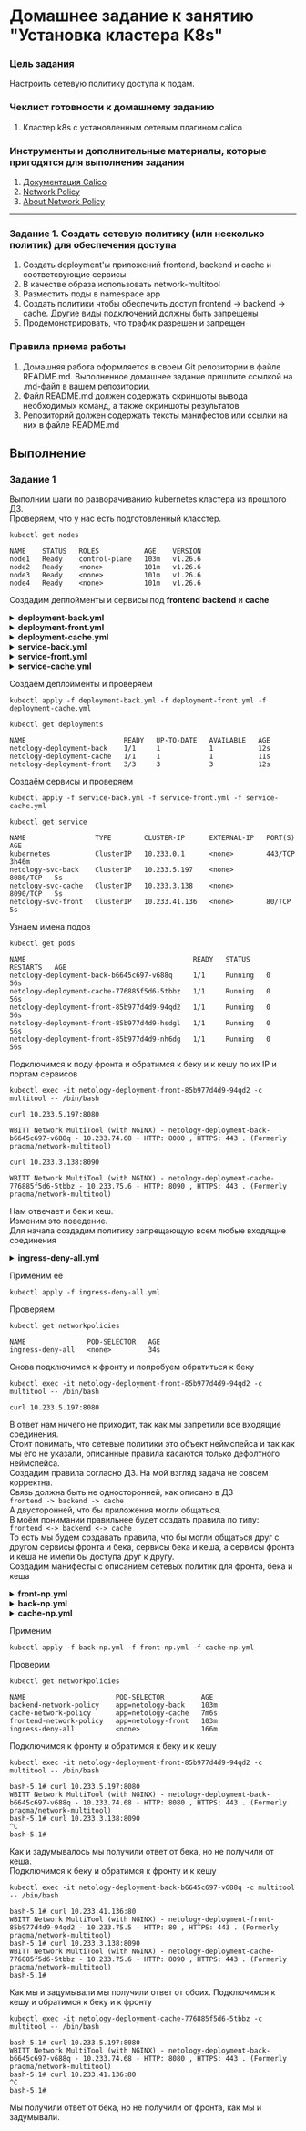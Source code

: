 # Домашнее задание к занятию "Установка кластера K8s"

### Цель задания

Настроить сетевую политику доступа к подам.

### Чеклист готовности к домашнему заданию

1. Кластер k8s с установленным сетевым плагином calico

### Инструменты и дополнительные материалы, которые пригодятся для выполнения задания

1. [Документация Calico](https://www.tigera.io/project-calico/)
2. [Network Policy](https://kubernetes.io/docs/concepts/services-networking/network-policies/)
3. [About Network Policy](https://docs.projectcalico.org/about/about-network-policy)

-----

### Задание 1. Создать сетевую политику (или несколько политик) для обеспечения доступа

1. Создать deployment'ы приложений frontend, backend и cache и соответсвующие сервисы
2. В качестве образа использовать network-multitool
3. Разместить поды в namespace app
4. Создать политики чтобы обеспечить доступ frontend -> backend -> cache. Другие виды подключений должны быть запрещены
5. Продемонстрировать, что трафик разрешен и запрещен

### Правила приема работы

1. Домашняя работа оформляется в своем Git репозитории в файле README.md. Выполненное домашнее задание пришлите ссылкой на .md-файл в вашем репозитории.
2. Файл README.md должен содержать скриншоты вывода необходимых команд, а также скриншоты результатов
3. Репозиторий должен содержать тексты манифестов или ссылки на них в файле README.md


## Выполнение
### Задание 1  

Выполним шаги по разворачиванию kubernetes кластера из прошлого ДЗ.  
Проверяем, что у нас есть подготовленный класстер.  
```
kubectl get nodes
```
```
NAME    STATUS   ROLES           AGE    VERSION
node1   Ready    control-plane   103m   v1.26.6
node2   Ready    <none>          101m   v1.26.6
node3   Ready    <none>          101m   v1.26.6
node4   Ready    <none>          101m   v1.26.6
```
Создадим деплойменты и сервисы под **frontend** **backend** и **cache**

<details>

  <summary><b>deployment-back.yml</b></summary>
  
```yml
apiVersion: apps/v1
kind: Deployment
metadata:
  name: netology-deployment-back
  labels:
    app: netology-back
spec:
  replicas: 1
  selector:
    matchLabels:
      app: netology-back
  template:
    metadata:
      labels:
        app: netology-back
    spec:
      containers:
      - name: multitool
        image: wbitt/network-multitool
        env:
          - name: HTTP_PORT
            value: "8080"
        ports:
        - containerPort: 8080
```
</details>

<details>

  <summary><b>deployment-front.yml</b></summary>
  
```yml
apiVersion: apps/v1
kind: Deployment
metadata:
  name: netology-deployment-front
  labels:
    app: netology-front
spec:
  replicas: 3
  selector:
    matchLabels:
      app: netology-front
  template:
    metadata:
      labels:
        app: netology-front
    spec:
      containers:
      - name: multitool
        image: wbitt/network-multitool
        ports:
        - containerPort: 80
```
</details>

<details>

  <summary><b>deployment-cache.yml</b></summary>
  
```yml
apiVersion: apps/v1
kind: Deployment
metadata:
  name: netology-deployment-cache
  labels:
    app: netology-cache
spec:
  replicas: 1
  selector:
    matchLabels:
      app: netology-cache
  template:
    metadata:
      labels:
        app: netology-cache
    spec:
      containers:
      - name: multitool
        image: wbitt/network-multitool
        env:
          - name: HTTP_PORT
            value: "8090"
        ports:
        - containerPort: 8090

```
</details>

<details>

  <summary><b>service-back.yml</b></summary>
  
```yml
apiVersion: v1
kind: Service
metadata:
  name: netology-svc-back
spec:
  selector:
    app: netology-back
  ports:
    - name: multitool-http
      protocol: TCP
      port: 8080
      targetPort: 8080
```
</details>

<details>

  <summary><b>service-front.yml</b></summary>
  
```yml
apiVersion: v1
kind: Service
metadata:
  name: netology-svc-front
spec:
  selector:
    app: netology-front
  ports:
    - name: nginx
      protocol: TCP
      port: 80
      targetPort: 80
```
</details>

<details>

  <summary><b>service-cache.yml</b></summary>
  
```yml
apiVersion: v1
kind: Service
metadata:
  name: netology-svc-cache
spec:
  selector:
    app: netology-cache
  ports:
    - name: multitool-http
      protocol: TCP
      port: 8090
      targetPort: 8090
```
</details>

Создаём деплойменты и проверяем
```
kubectl apply -f deployment-back.yml -f deployment-front.yml -f deployment-cache.yml
```
```
kubectl get deployments
```
```
NAME                        READY   UP-TO-DATE   AVAILABLE   AGE
netology-deployment-back    1/1     1            1           12s
netology-deployment-cache   1/1     1            1           11s
netology-deployment-front   3/3     3            3           12s

```
Создаём сервисы и проверяем
```
kubectl apply -f service-back.yml -f service-front.yml -f service-cache.yml
```
```
kubectl get service
```
```
NAME                 TYPE        CLUSTER-IP      EXTERNAL-IP   PORT(S)    AGE
kubernetes           ClusterIP   10.233.0.1      <none>        443/TCP    3h46m
netology-svc-back    ClusterIP   10.233.5.197    <none>        8080/TCP   5s
netology-svc-cache   ClusterIP   10.233.3.138    <none>        8090/TCP   5s
netology-svc-front   ClusterIP   10.233.41.136   <none>        80/TCP     5s
```
Узнаем имена подов
```
kubectl get pods
```
```
NAME                                         READY   STATUS    RESTARTS   AGE
netology-deployment-back-b6645c697-v688q     1/1     Running   0          56s
netology-deployment-cache-776885f5d6-5tbbz   1/1     Running   0          56s
netology-deployment-front-85b977d4d9-94qd2   1/1     Running   0          56s
netology-deployment-front-85b977d4d9-hsdgl   1/1     Running   0          56s
netology-deployment-front-85b977d4d9-nh6dg   1/1     Running   0          56s
```
Подключимся к поду фронта и обратимся к беку и к кешу по их IP и портам сервисов
```
kubectl exec -it netology-deployment-front-85b977d4d9-94qd2 -c multitool -- /bin/bash
```
```
curl 10.233.5.197:8080
```
```
WBITT Network MultiTool (with NGINX) - netology-deployment-back-b6645c697-v688q - 10.233.74.68 - HTTP: 8080 , HTTPS: 443 . (Formerly praqma/network-multitool)
```
```
curl 10.233.3.138:8090
```
```
WBITT Network MultiTool (with NGINX) - netology-deployment-cache-776885f5d6-5tbbz - 10.233.75.6 - HTTP: 8090 , HTTPS: 443 . (Formerly praqma/network-multitool)
```
Нам отвечает и бек и кеш.  
Изменим это поведение.  
Для начала создадим политику запрещающую всем любые входящие соединения

<details>

  <summary><b>ingress-deny-all.yml</b></summary>
  
```yml
apiVersion: networking.k8s.io/v1
kind: NetworkPolicy
metadata:
  name: ingress-deny-all
spec:
  podSelector: {}
  policyTypes:
    - Ingress
```
</details>

Применим её
```
kubectl apply -f ingress-deny-all.yml
```
Проверяем
```
kubectl get networkpolicies
```
```
NAME               POD-SELECTOR   AGE
ingress-deny-all   <none>         34s
```
Снова подключимся к фронту и попробуем обратиться к беку
```
kubectl exec -it netology-deployment-front-85b977d4d9-94qd2 -c multitool -- /bin/bash
```
```
curl 10.233.5.197:8080
```
В ответ нам ничего не приходит, так как мы запретили все входящие соединения.  
Стоит понимать, что сетевые политики это объект неймспейса и так как мы его не указали, описанные правила касаются только дефолтного неймспейса.  
Создадим правила согласно ДЗ.
На мой взгляд задача не совсем корректна.  
Связь должна быть не односторонней, как описано в ДЗ  
```frontend -> backend -> cache```  
А двусторонней, что бы приложения могли общаться.  
В моём понимании правильнее будет создать правила по типу:  
```frontend <-> backend <-> cache```  
То есть мы будем создавать правила, что бы могли общаться друг с другом сервисы фронта и бека, сервисы бека и кеша, а сервисы фронта и кеша не имели бы доступа друг к другу.   
Создадим манифесты с описанием сетевых политик для фронта, бека и кеша
<details>

  <summary><b>front-np.yml</b></summary>
  
```yml
apiVersion: networking.k8s.io/v1
kind: NetworkPolicy
metadata:
  name: frontend-network-policy
spec:
  podSelector:
    matchLabels:
      app: netology-front
  policyTypes:
    - Ingress
    - Egress
  ingress:
    - from:
        - podSelector:
            matchLabels:
              app: netology-back
  egress:
    - to:
        - podSelector:
            matchLabels:
              app: netology-back
```
</details>

<details>

  <summary><b>back-np.yml</b></summary>
  
```yml
apiVersion: networking.k8s.io/v1
kind: NetworkPolicy
metadata:
  name: backend-network-policy
spec:
  podSelector:
    matchLabels:
      app: netology-back
  policyTypes:
    - Ingress
    - Egress
  ingress:
    - from:
        - podSelector:
            matchExpressions:
              - {key: app, operator: In, values: [netology-front, netology-cache]}
  egress:
    - to:
        - podSelector:
            matchExpressions:
              - {key: app, operator: In, values: [netology-front, netology-cache]}
```
</details>

<details>

  <summary><b>cache-np.yml</b></summary>
  
```yml
apiVersion: networking.k8s.io/v1
kind: NetworkPolicy
metadata:
  name: cache-network-policy
spec:
  podSelector:
    matchLabels:
      app: netology-cache
  policyTypes:
    - Ingress
    - Egress
  ingress:
    - from:
        - podSelector:
            matchLabels:
              app: netology-back
  egress:
    - to:
        - podSelector:
            matchLabels:
              app: netology-back
```
</details>

Применим

```
kubectl apply -f back-np.yml -f front-np.yml -f cache-np.yml
```
Проверим
```
kubectl get networkpolicies
```
```
NAME                      POD-SELECTOR         AGE
backend-network-policy    app=netology-back    103m
cache-network-policy      app=netology-cache   7m6s
frontend-network-policy   app=netology-front   103m
ingress-deny-all          <none>               166m
```
Подключимся к фронту и обратимся к беку и к кешу
```
kubectl exec -it netology-deployment-front-85b977d4d9-94qd2 -c multitool -- /bin/bash
```
```
bash-5.1# curl 10.233.5.197:8080
WBITT Network MultiTool (with NGINX) - netology-deployment-back-b6645c697-v688q - 10.233.74.68 - HTTP: 8080 , HTTPS: 443 . (Formerly praqma/network-multitool)
bash-5.1# curl 10.233.3.138:8090
^C
bash-5.1#
```
Как и задумывалось мы получили ответ от бека, но не получили от кеша.  
Подключимся к беку и обратимся к фронту и к кешу
```
kubectl exec -it netology-deployment-back-b6645c697-v688q -c multitool -- /bin/bash
```
```
bash-5.1# curl 10.233.41.136:80
WBITT Network MultiTool (with NGINX) - netology-deployment-front-85b977d4d9-94qd2 - 10.233.75.5 - HTTP: 80 , HTTPS: 443 . (Formerly praqma/network-multitool)
bash-5.1# curl 10.233.3.138:8090
WBITT Network MultiTool (with NGINX) - netology-deployment-cache-776885f5d6-5tbbz - 10.233.75.6 - HTTP: 8090 , HTTPS: 443 . (Formerly praqma/network-multitool)
bash-5.1#
```
Как мы и задумывали мы получили ответ от обоих.
Подключимся к кешу и обратимся к беку и к фронту
```
kubectl exec -it netology-deployment-cache-776885f5d6-5tbbz -c multitool -- /bin/bash
```
```
bash-5.1# curl 10.233.5.197:8080
WBITT Network MultiTool (with NGINX) - netology-deployment-back-b6645c697-v688q - 10.233.74.68 - HTTP: 8080 , HTTPS: 443 . (Formerly praqma/network-multitool)
bash-5.1# curl 10.233.41.136:80
^C
bash-5.1#
```
Мы получили ответ от бека, но не получили от фронта, как мы и задумывали.




